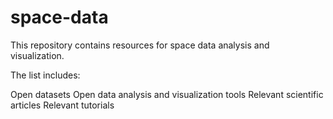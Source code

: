 # space-data
This repository contains resources for space data analysis and visualization.

The list includes:

Open datasets
Open data analysis and visualization tools
Relevant scientific articles
Relevant tutorials
